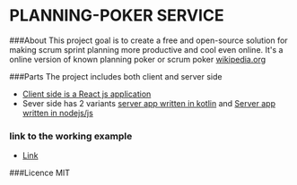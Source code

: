 # PLANNING-POKER SERVICE



###About
This project goal is to create a free and open-source solution for making scrum sprint planning more productive and cool even online.
It's a online version of known planning poker or scrum poker [wikipedia.org](https://en.wikipedia.org/wiki/Planning_poker) 

###Parts
The project includes both client and server side
* [Client side is a React js application](./client/README.md)
* Sever side has 2 variants [server app written in kotlin](./planningPocker/README.md) and [Server app written in nodejs/js](./server/README.md)

### link to the working example
* [Link](https://pplanning.teremasov.me/)

###Licence
MIT
